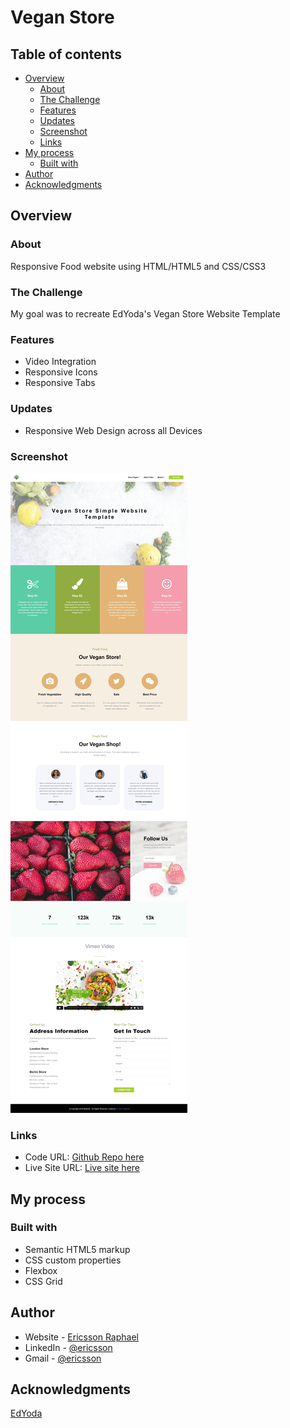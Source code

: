 # Vegan Store

## Table of contents

- [Overview](#overview)
  - [About](#about)
  - [The Challenge](#the-challenge)
  - [Features](#features)
  - [Updates](#updates)
  - [Screenshot](#screenshot)
  - [Links](#links)
- [My process](#my-process)
  - [Built with](#built-with)
- [Author](#author)
- [Acknowledgments](#acknowledgments)

## Overview

### About

Responsive Food website using HTML/HTML5 and CSS/CSS3

### The Challenge

My goal was to recreate EdYoda's Vegan Store Website Template

### Features

- Video Integration
- Responsive Icons
- Responsive Tabs

### Updates

- Responsive Web Design across all Devices

### Screenshot

![screenshot1](./screenshots/Screenshot1.jpeg)

### Links

- Code URL: [Github Repo here](https://github.com/gitEricsson/Vegan-Store)
- Live Site URL: [Live site here](https://ericsson-vegan-store.netlify.app/)

## My process

### Built with

- Semantic HTML5 markup
- CSS custom properties
- Flexbox
- CSS Grid

## Author

- Website - [Ericsson Raphael](https://github.com/gitEricsson)
- LinkedIn - [@ericsson](www.linkedin.com/in/ericssonraphael)
- Gmail - [@ericsson](ericssonraphael@gmail.com)

## Acknowledgments

[EdYoda](https://github.com/edyoda)
